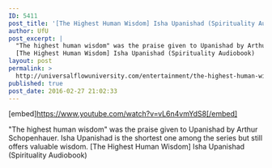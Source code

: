 ```yaml
---
ID: 5411
post_title: '[The Highest Human Wisdom] Isha Upanishad (Spirituality Audiobook)'
author: UfU
post_excerpt: |
  "The highest human wisdom" was the praise given to Upanishad by Arthur Schopenhauer. Isha Upanishad is the shortest one among the series but still offers valuable wisdom.
  [The Highest Human Wisdom] Isha Upanishad (Spirituality Audiobook)
layout: post
permalink: >
  http://universalflowuniversity.com/entertainment/the-highest-human-wisdom-isha-upanishad-spirituality-audiobook/
published: true
post_date: 2016-02-27 21:02:33
---
```

[embed]https://www.youtube.com/watch?v=vL6n4vmYdS8[/embed]<br>
<p>"The highest human wisdom" was the praise given to Upanishad by Arthur Schopenhauer. Isha Upanishad is the shortest one among the series but still offers valuable wisdom.
[The Highest Human Wisdom] Isha Upanishad (Spirituality Audiobook)</p>